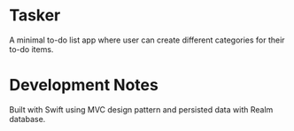 # Tasker 
A minimal to-do list app where user can create different categories for their to-do items.
# Development Notes 
Built with Swift using MVC design pattern and persisted data with Realm database.
   
